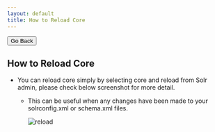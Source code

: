 ```yaml
---
layout: default
title: How to Reload Core
---
```

<div class="backtoprevpage">
  <button id="backButton">Go Back</button>
</div>
<div class="page-title">
  <h2>How to Reload Core</h2>
</div>
<div class="sub-section">
  <ul class="info-badges">
    <li>
      <div class="subinfo-title">
        <p>You can reload core simply by selecting core and reload from Solr admin, please check below screenshot for more detail.</p>
      </div>
      <div class="subinfo-content">
        <ul class="subinfo-badges">
          <li>
            <p>This can be useful when any changes have been made to your solrconfig.xml or schema.xml files.</p>
            <div class="product-img">
              <img src="{{ site.baseurl }}/assets/images/reload.png" alt="reload" />
            </div>
          </li>
        </ul>
      </div>
    </li>
  </ul>
</div>